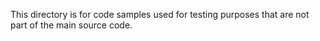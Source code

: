 This directory is for code samples used for testing purposes that are not part of the main source code.
